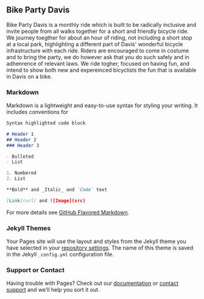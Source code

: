 ## Bike Party Davis

Bike Party Davis is a monthly ride which is built to be radically inclusive and invite people from all walks together for a short and friendly bicycle ride. We journey toegther for about an hour of riding, not including a short stop at a local park, highlighting a different part of Davis' wonderful bicycle infrastructure with each ride. Riders are encouraged to come in costume and to bring the party, we do however ask that you do such safely and in adhenrence of relevant laws. We ride togher, focused on having fun, and intend to show both new and expereinced bicyclists the fun that is available in Davis on a bike. 

### Markdown

Markdown is a lightweight and easy-to-use syntax for styling your writing. It includes conventions for

```markdown
Syntax highlighted code block

# Header 1
## Header 2
### Header 3

- Bulleted
- List

1. Numbered
2. List

**Bold** and _Italic_ and `Code` text

[Link](url) and ![Image](src)
```

For more details see [GitHub Flavored Markdown](https://guides.github.com/features/mastering-markdown/).

### Jekyll Themes

Your Pages site will use the layout and styles from the Jekyll theme you have selected in your [repository settings](https://github.com/bikepartydavis/bikepartydavis.github.io/settings). The name of this theme is saved in the Jekyll `_config.yml` configuration file.

### Support or Contact

Having trouble with Pages? Check out our [documentation](https://docs.github.com/categories/github-pages-basics/) or [contact support](https://github.com/contact) and we’ll help you sort it out.
